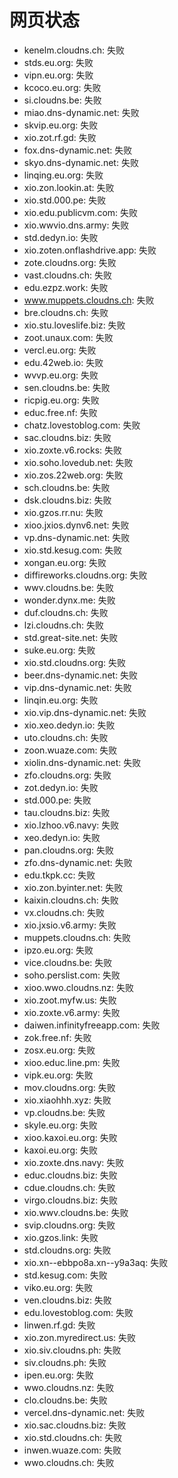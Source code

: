 # 网页状态
- kenelm.cloudns.ch: 失败
- stds.eu.org: 失败
- vipn.eu.org: 失败
- kcoco.eu.org: 失败
- si.cloudns.be: 失败
- miao.dns-dynamic.net: 失败
- skvip.eu.org: 失败
- xio.zot.rf.gd: 失败
- fox.dns-dynamic.net: 失败
- skyo.dns-dynamic.net: 失败
- linqing.eu.org: 失败
- xio.zon.lookin.at: 失败
- xio.std.000.pe: 失败
- xio.edu.publicvm.com: 失败
- xio.wwvio.dns.army: 失败
- std.dedyn.io: 失败
- xio.zoten.onflashdrive.app: 失败
- zote.cloudns.org: 失败
- vast.cloudns.ch: 失败
- edu.ezpz.work: 失败
- www.muppets.cloudns.ch: 失败
- bre.cloudns.ch: 失败
- xio.stu.loveslife.biz: 失败
- zoot.unaux.com: 失败
- vercl.eu.org: 失败
- edu.42web.io: 失败
- wvvp.eu.org: 失败
- sen.cloudns.be: 失败
- ricpig.eu.org: 失败
- educ.free.nf: 失败
- chatz.lovestoblog.com: 失败
- sac.cloudns.biz: 失败
- xio.zoxte.v6.rocks: 失败
- xio.soho.lovedub.net: 失败
- xio.zos.22web.org: 失败
- sch.cloudns.be: 失败
- dsk.cloudns.biz: 失败
- xio.gzos.rr.nu: 失败
- xioo.jxios.dynv6.net: 失败
- vp.dns-dynamic.net: 失败
- xio.std.kesug.com: 失败
- xongan.eu.org: 失败
- diffireworks.cloudns.org: 失败
- wwv.cloudns.be: 失败
- wonder.dynx.me: 失败
- duf.cloudns.ch: 失败
- lzi.cloudns.ch: 失败
- std.great-site.net: 失败
- suke.eu.org: 失败
- xio.std.cloudns.org: 失败
- beer.dns-dynamic.net: 失败
- vip.dns-dynamic.net: 失败
- linqin.eu.org: 失败
- xio.vip.dns-dynamic.net: 失败
- xio.xeo.dedyn.io: 失败
- uto.cloudns.ch: 失败
- zoon.wuaze.com: 失败
- xiolin.dns-dynamic.net: 失败
- zfo.cloudns.org: 失败
- zot.dedyn.io: 失败
- std.000.pe: 失败
- tau.cloudns.biz: 失败
- xio.lzhoo.v6.navy: 失败
- xeo.dedyn.io: 失败
- pan.cloudns.org: 失败
- zfo.dns-dynamic.net: 失败
- edu.tkpk.cc: 失败
- xio.zon.byinter.net: 失败
- kaixin.cloudns.ch: 失败
- vx.cloudns.ch: 失败
- xio.jxsio.v6.army: 失败
- muppets.cloudns.ch: 失败
- ipzo.eu.org: 失败
- vice.cloudns.be: 失败
- soho.perslist.com: 失败
- xioo.wwo.cloudns.nz: 失败
- xio.zoot.myfw.us: 失败
- xio.zoxte.v6.army: 失败
- daiwen.infinityfreeapp.com: 失败
- zok.free.nf: 失败
- zosx.eu.org: 失败
- xioo.educ.line.pm: 失败
- vipk.eu.org: 失败
- mov.cloudns.org: 失败
- xio.xiaohhh.xyz: 失败
- vp.cloudns.be: 失败
- skyle.eu.org: 失败
- xioo.kaxoi.eu.org: 失败
- kaxoi.eu.org: 失败
- xio.zoxte.dns.navy: 失败
- educ.cloudns.biz: 失败
- cdue.cloudns.ch: 失败
- virgo.cloudns.biz: 失败
- xio.wwv.cloudns.be: 失败
- svip.cloudns.org: 失败
- xio.gzos.link: 失败
- std.cloudns.org: 失败
- xio.xn--ebbpo8a.xn--y9a3aq: 失败
- std.kesug.com: 失败
- viko.eu.org: 失败
- ven.cloudns.biz: 失败
- edu.lovestoblog.com: 失败
- linwen.rf.gd: 失败
- xio.zon.myredirect.us: 失败
- xio.siv.cloudns.ph: 失败
- siv.cloudns.ph: 失败
- ipen.eu.org: 失败
- wwo.cloudns.nz: 失败
- clo.cloudns.be: 失败
- vercel.dns-dynamic.net: 失败
- xio.sac.cloudns.biz: 失败
- xio.std.cloudns.ch: 失败
- inwen.wuaze.com: 失败
- wwo.cloudns.ch: 失败
